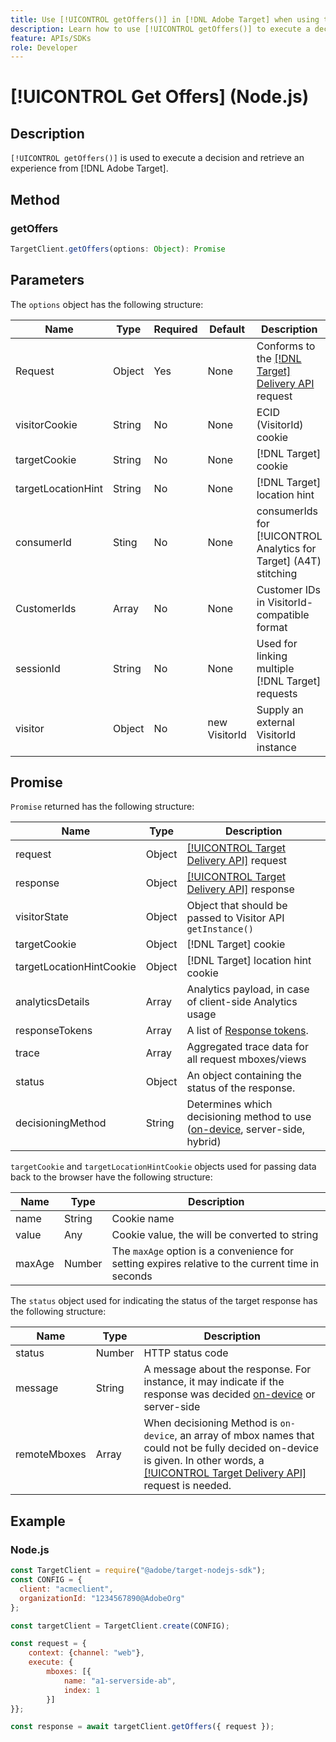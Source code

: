 ```yaml
---
title: Use [!UICONTROL getOffers()] in [!DNL Adobe Target] when using the Node.js SDK
description: Learn how to use [!UICONTROL getOffers()] to execute a decision and retrieve an experience from [!DNL Adobe Target].
feature: APIs/SDKs
role: Developer
---
```


# [!UICONTROL Get Offers] (Node.js)

## Description

`[!UICONTROL getOffers()]` is used to execute a decision and retrieve an experience from [!DNL Adobe Target].


## Method

### getOffers

```js
TargetClient.getOffers(options: Object): Promise
```

## Parameters

The `options` object has the following structure:

|Name|Type|Required|Default|Description|
| --- |--- | --- | --- | --- |
|Request|Object|Yes|None|Conforms to the [[!DNL Target] Delivery API](/help/dev/implement/delivery-api/overview.md) request|
|visitorCookie|String|No|None|ECID (VisitorId) cookie|
|targetCookie|String|No|None|[!DNL Target] cookie |
|targetLocationHint|String|No|None|[!DNL Target] location hint|
|consumerId|Sting|No|None|consumerIds for [!UICONTROL Analytics for Target] (A4T) stitching|
|CustomerIds|Array|No|None|Customer IDs in VisitorId-compatible format|
|sessionId|String|No|None|Used for linking multiple [!DNL Target] requests|
|visitor|Object|No|new VisitorId|Supply an external VisitorId instance|

## Promise

`Promise` returned has the following structure:

|Name|Type|Description|
| --- | --- | --- |
|request|Object|[[!UICONTROL Target Delivery API]](/help/dev/implement/delivery-api/overview.md) request|
|response|Object|[[!UICONTROL Target Delivery API]](/help/dev/implement/delivery-api/overview.md) response|
|visitorState|Object|Object that should be passed to Visitor API `getInstance()`|
|targetCookie|Object|[!DNL Target] cookie|
|targetLocationHintCookie|Object|[!DNL Target] location hint cookie|
|analyticsDetails|Array|Analytics payload, in case of client-side Analytics usage|
|responseTokens|Array|A list of [Response tokens](https://experienceleague.adobe.com/docs/target/using/administer/response-tokens.html?).|
|trace|Array|Aggregated trace data for all request mboxes/views|
|status|Object|An object containing the status of the response.|
|decisioningMethod|String|Determines which decisioning method to use ([on-device](/help/dev/implement/server-side/sdk-guides/on-device-decisioning/overview.md), server-side, hybrid)|

`targetCookie` and `targetLocationHintCookie` objects used for passing data back to the browser have the following structure:

|Name|Type|Description|
| --- | --- | --- |
|name|String|Cookie name|
|value|Any|Cookie value, the will be converted to string|
|maxAge|Number|The `maxAge` option is a convenience for setting expires relative to the current time in seconds|

The `status` object used for indicating the status of the target response has the following structure:

|Name|Type|Description|
| --- | --- | --- |
|status|Number|HTTP status code|
|message|String|A message about the response. For instance, it may indicate if the response was decided [on-device](/help/dev/implement/server-side/sdk-guides/on-device-decisioning/overview.md) or server-side|
|remoteMboxes|Array|When decisioning Method is `on-device`, an array of mbox names that could not be fully decided on-device is given. In other words, a [[!UICONTROL Target Delivery API]](/help/dev/implement/delivery-api/overview.md) request is needed.|

## Example

### Node.js

```js
const TargetClient = require("@adobe/target-nodejs-sdk");
const CONFIG = {
  client: "acmeclient",
  organizationId: "1234567890@AdobeOrg"
};

const targetClient = TargetClient.create(CONFIG);

const request = {
    context: {channel: "web"},
    execute: {
        mboxes: [{
            name: "a1-serverside-ab",
            index: 1
        }]
}};

const response = await targetClient.getOffers({ request });
```

